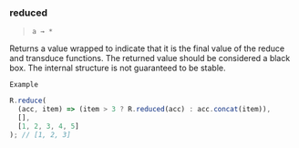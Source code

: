 ### reduced

> `a → *`

Returns a value wrapped to indicate that it is the final value of the reduce and transduce functions. The returned value should be considered a black box. The internal structure is not guaranteed to be stable.

`Example`

```js
R.reduce(
  (acc, item) => (item > 3 ? R.reduced(acc) : acc.concat(item)),
  [],
  [1, 2, 3, 4, 5]
); // [1, 2, 3]
```
